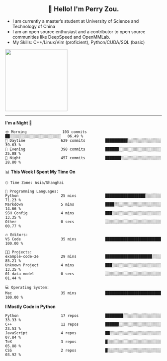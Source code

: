 <h2 align="center">👋 Hello! I'm Perry Zou.</h2>

- I am currently a master’s student at University of Science and Technology of China
- I am an open source enthusiast and a contributor to open source communities like DeepSpeed and OpenMMLab.
- My Skills: C++/Linux/Vim (proficient), Python/CUDA/SQL (basic)

<img height=200 align="center" src="https://github-readme-stats.vercel.app/api?username=zonepg" />

-------

<!--START_SECTION:waka-->
**I'm a Night 🦉** 

```text
🌞 Morning                103 commits         ██░░░░░░░░░░░░░░░░░░░░░░░   06.49 % 
🌆 Daytime                629 commits         ██████████░░░░░░░░░░░░░░░   39.63 % 
🌃 Evening                398 commits         ██████░░░░░░░░░░░░░░░░░░░   25.08 % 
🌙 Night                  457 commits         ███████░░░░░░░░░░░░░░░░░░   28.80 % 
```


📊 **This Week I Spent My Time On** 

```text
🕑︎ Time Zone: Asia/Shanghai

💬 Programming Languages: 
Python                   25 mins             ██████████████████░░░░░░░   71.23 % 
Markdown                 5 mins              ████░░░░░░░░░░░░░░░░░░░░░   14.66 % 
SSH Config               4 mins              ███░░░░░░░░░░░░░░░░░░░░░░   13.35 % 
Other                    0 secs              ░░░░░░░░░░░░░░░░░░░░░░░░░   00.77 % 

🔥 Editors: 
VS Code                  35 mins             █████████████████████████   100.00 % 

🐱‍💻 Projects: 
example-code-2e          29 mins             █████████████████████░░░░   85.21 % 
Unknown Project          4 mins              ███░░░░░░░░░░░░░░░░░░░░░░   13.35 % 
01-data-model            0 secs              ░░░░░░░░░░░░░░░░░░░░░░░░░   01.44 % 

💻 Operating System: 
Mac                      35 mins             █████████████████████████   100.00 % 
```

**I Mostly Code in Python** 

```text
Python                   17 repos            ████████░░░░░░░░░░░░░░░░░   33.33 % 
C++                      12 repos            ██████░░░░░░░░░░░░░░░░░░░   23.53 % 
JavaScript               4 repos             ██░░░░░░░░░░░░░░░░░░░░░░░   07.84 % 
TeX                      3 repos             █░░░░░░░░░░░░░░░░░░░░░░░░   05.88 % 
CSS                      2 repos             █░░░░░░░░░░░░░░░░░░░░░░░░   03.92 % 
```




<!--END_SECTION:waka-->
